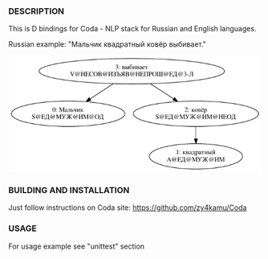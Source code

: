 ### DESCRIPTION
This is D bindings for Coda - NLP stack for Russian and English languages.

Russian example:
"Мальчик квадратный ковёр выбивает."

![Graph](demo_pic.png)

### BUILDING AND INSTALLATION
Just follow instructions on Coda site:
https://github.com/zy4kamu/Coda

### USAGE
For usage example see "unittest" section
